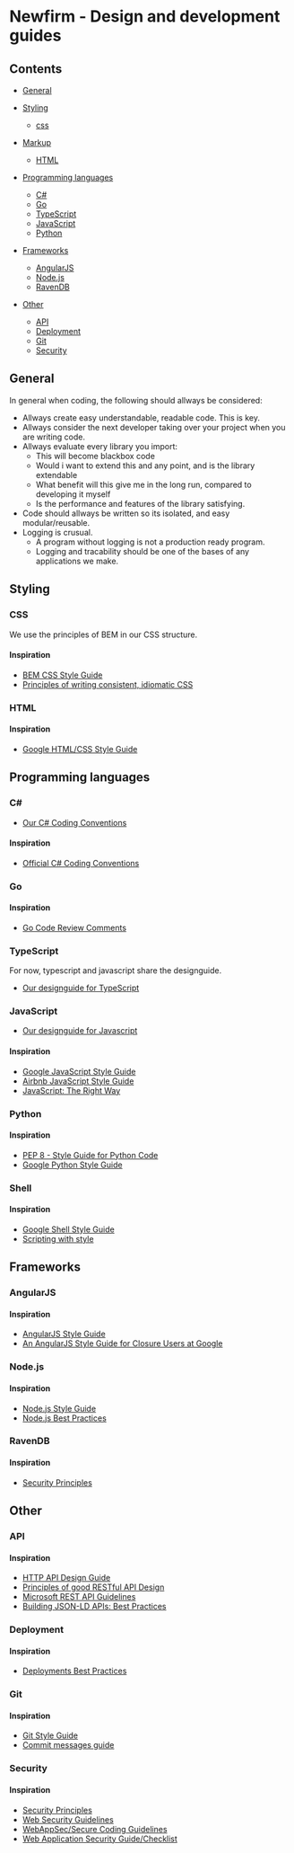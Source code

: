 # Newfirm - Design and development guides


## Contents

+ [General](#General)
+ [Styling](#styling)
  + [css](#css)

+ [Markup](#markup)
  + [HTML](#html)

+ [Programming languages](#programming-languages)
  + [C#](#c-2)
  + [Go](#go)
  + [TypeScript](#TypeScript)
  + [JavaScript](#JavaScript)
  + [Python](#python)

+ [Frameworks](#frameworks)
  + [AngularJS](#AngularJS)
  + [Node.js](#Node.js)
  + [RavenDB](#RavenDb)

+ [Other](#other)
  + [API](#api)
  + [Deployment](#deployment)
  + [Git](#git)
  + [Security](#security)

## General

In general when coding, the following should allways be considered:
* Allways create easy understandable, readable code. This is key.
* Allways consider the next developer taking over your project when you are writing code.
* Allways evaluate every library you import:
  * This will become blackbox code
  * Would i want to extend this and any point, and is the library extendable
  * What benefit will this give me in the long run, compared to developing it myself
  * Is the performance and features of the library satisfying.
* Code should allways be written so its isolated, and easy modular/reusable.
* Logging is crusual. 
  * A program without logging is not a production ready program.
  * Logging and tracability should be one of the bases of any applications we make.

## Styling

### CSS
We use the principles of BEM in our CSS structure.

#### Inspiration
+ [BEM CSS Style Guide](http://getbem.com/introduction/)
+ [Principles of writing consistent, idiomatic CSS](https://github.com/necolas/idiomatic-css#readme)

### HTML

#### Inspiration
+ [Google HTML/CSS Style Guide](https://google.github.io/styleguide/htmlcssguide.html)

## Programming languages

### C&#35;
+ [Our C# Coding Conventions](./c%23/readme.md)

#### Inspiration
+ [Official C# Coding Conventions](https://docs.microsoft.com/en-us/dotnet/csharp/programming-guide/inside-a-program/coding-conventions)

### Go

#### Inspiration
+ [Go Code Review Comments](https://github.com/golang/go/wiki/CodeReviewComments)

### TypeScript
For now, typescript and javascript share the designguide.
+ [Our designguide for TypeScript](./js/readme.md)

### JavaScript
+ [Our designguide for Javascript](./js/readme.md)

#### Inspiration
+ [Google JavaScript Style Guide](https://google.github.io/styleguide/jsguide.html)
+ [Airbnb JavaScript Style Guide](https://github.com/airbnb/javascript#readme)
+ [JavaScript: The Right Way](http://jstherightway.org/)

### Python

#### Inspiration
+ [PEP 8 - Style Guide for Python Code](https://www.python.org/dev/peps/pep-0008/)
+ [Google Python Style Guide](https://google.github.io/styleguide/pyguide.html)


### Shell

#### Inspiration
+ [Google Shell Style Guide](https://google.github.io/styleguide/shell.xml)
+ [Scripting with style](https://wiki.bash-hackers.org/scripting/style)


## Frameworks

### AngularJS

#### Inspiration
+ [AngularJS Style Guide](https://github.com/johnpapa/angular-styleguide#readme)
+ [An AngularJS Style Guide for Closure Users at Google](https://google.github.io/styleguide/angularjs-google-style.html)


### Node.js

#### Inspiration
+ [Node.js Style Guide](https://github.com/felixge/node-style-guide#readme)
+ [Node.js Best Practices](https://github.com/i0natan/nodebestpractices#readme)

### RavenDB

#### Inspiration
+ [Security Principles](https://infosec.mozilla.org/fundamentals/security_principles.html)
## Other

### API

#### Inspiration
+ [HTTP API Design Guide](https://github.com/interagent/http-api-design#readme)
+ [Principles of good RESTful API Design](https://codeplanet.io/principles-good-restful-api-design/)
+ [Microsoft REST API Guidelines](https://github.com/Microsoft/api-guidelines/blob/vNext/Guidelines.md#readme)
+ [Building JSON-LD APIs: Best Practices](https://json-ld.org/spec/latest/json-ld-api-best-practices/)


### Deployment

#### Inspiration
+ [Deployments Best Practices](http://guides.beanstalkapp.com/deployments/best-practices.html)


### Git

#### Inspiration
+ [Git Style Guide](https://github.com/agis/git-style-guide#readme)
+ [Commit messages guide](https://github.com/RomuloOliveira/commit-messages-guide#readme)


### Security

#### Inspiration
+ [Security Principles](https://infosec.mozilla.org/fundamentals/security_principles.html)
+ [Web Security Guidelines](https://infosec.mozilla.org/guidelines/web_security)
+ [WebAppSec/Secure Coding Guidelines](https://wiki.mozilla.org/WebAppSec/Secure_Coding_Guidelines)
+ [Web Application Security Guide/Checklist](https://en.wikibooks.org/wiki/Web_Application_Security_Guide/Checklist)


